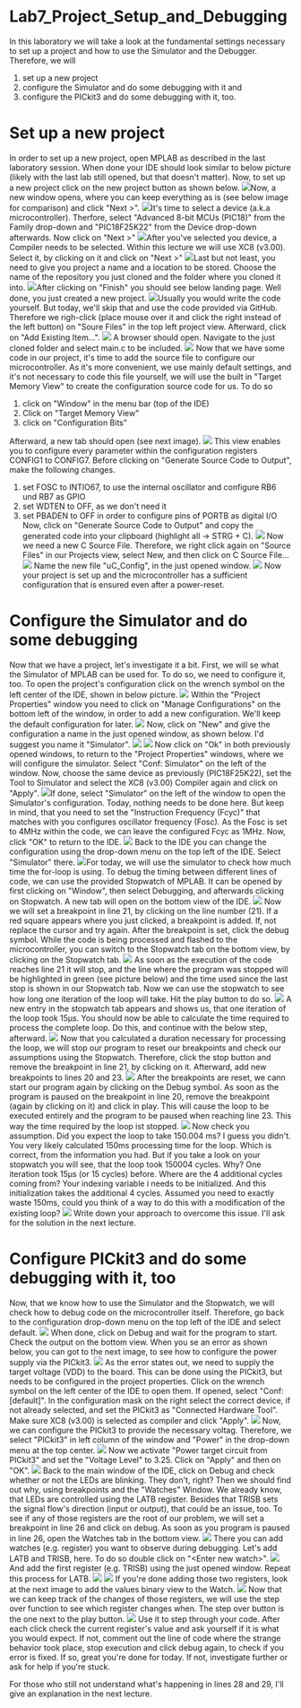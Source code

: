 # Lab7_Project_Setup_and_Debugging

In this laboratory we will take a look at the fundamental settings necessary to set up a project and how to use the Simulator and the Debugger.
Therefore, we will
1. set up a new project
2. configure the Simulator and do some debugging with it and
3. configure the PICkit3 and do some debugging with it, too.
# Set up a new project
In order to set up a new project, open MPLAB as described in the last laboratory session.
When done your IDE should look similar to below picture (likely with the last lab still opened, but that doesn't matter). 
Now, to set up a new project click on the new project button as shown below.
 ![](images/01_new_project.png)Now, a new window opens, where you can keep everything as is (see below image for comparison) and click "Next >".
![](images/02_new_project.png)It's time to select a device (a.k.a microcontroller). Therfore, select "Advanced 8-bit MCUs (PIC18)" from the Family drop-down and "PIC18F25K22" from the Device drop-down afterwards. Now click on "Next >"
![](images/03_new_project.png)After you've selected you device, a Compiler needs to be selected. Within this lecture we will use XC8 (v3.00). Select it, by clicking on it and click on "Next >"
![](images/05_new_project.png)Last but not least, you need to give you project a name and a location to be stored. Choose the name of the repository you just cloned and the folder where you cloned it into.
![](images/06_new_project.png)After clicking on "Finish" you should see below landing page. Well done, you just created a new project.
![](images/07_landing_page.png)Usually you would write the code yourself. But today, we'll skip that and use the code provided via GitHub. Therefore we righ-click (place mouse over it and click the right instead of the left button) on "Soure Files" in the top left project view. Afterward, click on "Add Existing Item...".
![](images/08_add_main.png)
A browser should open. Navigate to the just cloned folder and select main.c to be included.
![](images/09_add_main.png)
Now that we have some code in our project, it's time to add the source file to configure our microcontroller. As it's more convenient, we use mainly default settings, and it's not necessary to code this file yourself, we will use the built in "Target Memory View" to create the configuration source code for us. To do so
1. click on "Window" in the menu bar (top of the IDE)
2. Click on "Target Memory View"
3. click on "Configuration Bits"

Afterward, a new tab should open (see next image).
![](images/10_create_uC_Config.png)
This view enables you to configure every parameter within the configuration registers CONFIG1 to CONFIG7. Before clicking on "Generate Source Code to Output", make the following changes.
1. set FOSC to INTIO67, to use the internal oscillator and configure RB6 und RB7 as GPIO
2. set WDTEN to OFF, as we don't need it
3. set PBADEN to OFF in order to configure pins of PORTB as digital I/O
Now, click on "Generate Source Code to Output" and copy the generated code into your clipboard (highlight all -> STRG + C).
![](images/11_create_uC_Config.png)
Now we need a new C Source File. Therefore, we right click again on "Source Files" in our Projects view, select New, and then click on C Source File...
![](images/12_create_uC_Config.png)
Name the new file "uC_Config", in the just opened window.
![](images/13_create_uC_Config.png)
Now your project is set up and the microcontroller has a sufficient configuration that is ensured even after a power-reset.
# Configure the Simulator and do some debugging
Now that we have a project, let's investigate it a bit. First, we will se what the Simulator of MPLAB can be used for. To do so, we need to configure it, too. To open the project's configuration click on the wrench symbol on the left center of the IDE, shown in below picture.
![](images/14_configure_project.png)
Within the "Project Properties" window you need to click on "Manage Configurations" on the bottom left of the window, in order to add a new configuration. We'll keep the default configuration for later.
![](images/15_configure_project.png)
Now, click on "New" and give the configuration a name in the just opened window, as shown below. I'd suggest you name it "Simulator".
![](images/16_configure_project.png)
![](images/17_configure_project.png)
Now click on "Ok" in both previously opened windows, to return to the "Project Properties" windows, where we will configure the simulator.
Select "Conf: Simulator" on the left of the window. Now, choose the same device as previously (PIC18F25K22), set the Tool to Simulator and select the XC8 (v3.00) Compiler again and click on "Apply".
![](images/18_configure_project.png)If done, select "Simulator" on the left of the window to open the Simulator's configuration. Today, nothing needs to be done here. But keep in mind, that you need to set the "Instruction Frequency (Fcyc)" that matches with you configures oscillator frequency (Fosc). As the Fosc is set to 4MHz within the code, we can leave the configured Fcyc as 1MHz. Now, click "OK" to return to the IDE.
![](images/19_configure_project.png)
Back to the IDE you can change the configuration using the drop-down menu on the top left of the IDE. Select "Simulator" there.
![](images/20_set_simulator_config.png)For today, we will use the simulator to check how much time the for-loop is using. To debug the timing between different lines of code, we can use the provided Stopwatch of MPLAB. It can be opened by first clicking on "Window", then select Debugging, and afterwards clicking on Stopwatch. A new tab will open on the bottom view of the IDE.
![](images/21_open_stopwatch.png)
Now we will set a breakpoint in line 21, by clicking on the line number (21). If a red square appears where you just clicked, a breakpoint is added. If, not replace the cursor and try again. After the breakpoint is set, click the debug symbol. While the code is being processed and flashed to the microcontroller, you can switch to the Stopwatch tab on the bottom view, by clicking on the Stopwatch tab.
![](images/22_start_simulation.png)
As soon as the execution of the code reaches line 21 it will stop, and the line where the program was stopped will be highlighted in green (see picture below) and the time used since the last stop is shown in our Stopwatch tab. Now we can use the stopwatch to see how long one iteration of the loop will take. Hit the play button to do so.
![](images/23_stop_loop.png)
A new entry in the stopwatch tab appears and shows us, that one iteration of the loop took 15µs. You should now be able to calculate the time required to process the complete loop. Do this, and continue with the below step, afterward.
![](images/24_stop_loop.png)
Now that you calculated a duration necessary for processing the loop, we will stop our program to reset our breakpoints and check our assumptions using the Stopwatch. Therefore, click the stop button and remove the breakpoint in line 21, by clicking on it. Afterward, add new breakpoints to lines 20 and 23.
![](images/25_stop_loop.png)
After the breakpoints are reset, we cann start our program again by clicking on the Debug symbol. As soon as the program is paused on the breakpoint in line 20, remove the breakpoint (again by clicking on it) and click in play. This will cause the loop to be executed entirely and the program to be paused when reaching line 23. This way the time required by the loop ist stopped.
![](images/26_stop_loop.png)
Now check you assumption. Did you expect the loop to take 150.004 ms? I guess you didn't. You very likely calculated 150ms processing time for the loop. Which is correct, from the information you had. But if you take a look on your stopwatch you will see, that the loop took 150004 cycles. Why? One iteration took 15µs (or 15 cycles) before. Where are the 4 additional cycles coming from?
Your indexing variable i needs to be initialized. And this initialization takes the additional 4 cycles. Assumed you need to exactly waste 150ms, could you think of a way to do this with a modification of the existing loop?
![](images/27_stop_loop.png)
Write down your approach to overcome this issue. I'll ask for the solution in the next lecture.
# Configure PICkit3 and do some debugging with it, too
Now, that we know how to use the Simulator and the Stopwatch, we will check how to debug code on the microcontroller itself.
Therefore, go back to the configuration drop-down menu on the top left of the IDE and select default.
![](images/20_set_simulator_config.png)
When done, click on Debug and wait for the program to start. Check the output on the bottom view. When you se an error as shown below, you can got to the next image, to see how to configure the power supply via the PICkit3.
![](images/96_missing_power_supply.png)
As the error states out, we need to supply the target voltage (VDD) to the board. This can be done using the PICkit3, but needs to be configured in the project properties. Click on the wrench symbol on the left center of the IDE to open them. If opened, select "Conf: \[default\]". In the configuration mask on the right select the correct device, if not already selected, and set the PICkit3 as "Connected Hardware Tool". Make sure XC8 (v3.00) is selected as compiler and click "Apply".
![](images/97_set_PICkit_3.png)
Now, we can configure the PICkit3 to provide the necessary voltag. Therefore, we select "PICkit3" in left column of the window and "Power" in the drop-down menu at the top center.
![](images/98_set_power.png)
Now we activate "Power target circuit from PICkit3" and set the "Voltage Level" to 3.25. Click on "Apply" and then on "OK".
![](images/99_set_power.png)
Back to the main window of the IDE, click on Debug and check whether or not the LEDs are blinking. They don't, right?
Then we should find out why, using breakpoints and the "Watches" Window.
We already know, that LEDs are controlled using the LATB register. Besides that TRISB sets the signal flow's direction (input or output), that could be an issue, too. To see if any of those registers are the root of our problem, we will set a breakpoint in line 26 and click on debug. As soon as you program is paused in line 26, open the Watches tab in the bottom view.
![](images/100_select_watches.png)
There you can add watches (e.g. register) you want to observe during debugging. Let's add LATB and TRISB, here. To do so double click on "\<Enter new watch\>".
![](images/101_add_watch.png)
And add the first register (e.g. TRISB) using the just opened window. Repeat this process for LATB.
![](images/102_add_watch.png)
![](images/103_watches_set_up.png)
If you're done adding those two registers, look at the next image to add the values binary view to the Watch.
![](images/104_enable_binary_view.png)
Now that we can keep track of the changes of those registers, we will use the step over function to see which register changes when.
The step over button is the one next to the play button.
![](images/105_step_over.png)
Use it to step through your code. After each click check the current register's value and ask yourself if it is what you would expect.
If not, comment out the line of code where the strange behavior took place, stop execution and click debug again, to check if you error is fixed. If so, great you're done for today. If not, investigate further or ask for help if you're stuck.

For those who still not understand what's happening in lines 28 and 29, I'll give an explanation in the next lecture.

